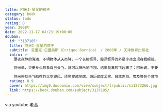 ```yaml
---
title: 阿米I-星星的孩子
category: book
status: todo
rating: 0
year: 2008年
date: 2022-11-17 04:23:19+08:00
douban:
  id: "3137185"
  title: 阿米I-星星的孩子
  subtitle: 恩里克·巴里奥斯（Enrique Barrios） / 2008年 / 天津教育出版社
  intro: >-
    夏夜寂静的海滩，不明物体从天而降，一个长相怪异、腔调怪异的外星小孩出现在我眼前。这个名字没法用地球语言发音的外星小孩，我管他叫做“阿米”，因为他说他是我的朋友。

    阿米说，只要专心想象自己会飞，就可以快乐地飞翔，结果我真的飞起来了；阿米说，不要为还没有发生的事情担心，那样我们的心就像被催眠一样，看不到生活的美丽风景，不能发现生命的奇迹。

    阿米带我坐飞船在外太空兜风，须臾穿越地球，游历印度孟买、日本东京、埃及等各个城市，看到了许多不同的民族和生活方式；还去往月球、奥菲尔星球参观，见识了高度进化的文明，目睹了不同星球人民的和谐相处；阿米让我跳过时空的界限，飞到未来与“另一半”相遇……这一段奇妙的旅程让我明白了生命的真谛和爱的伟大意义。
  rating: 8.9
  cover: https://img9.doubanio.com/view/subject/l/public/s11273266.jpg
  link: https://book.douban.com/subject/3137185/
---
```


via youtube 老高 
